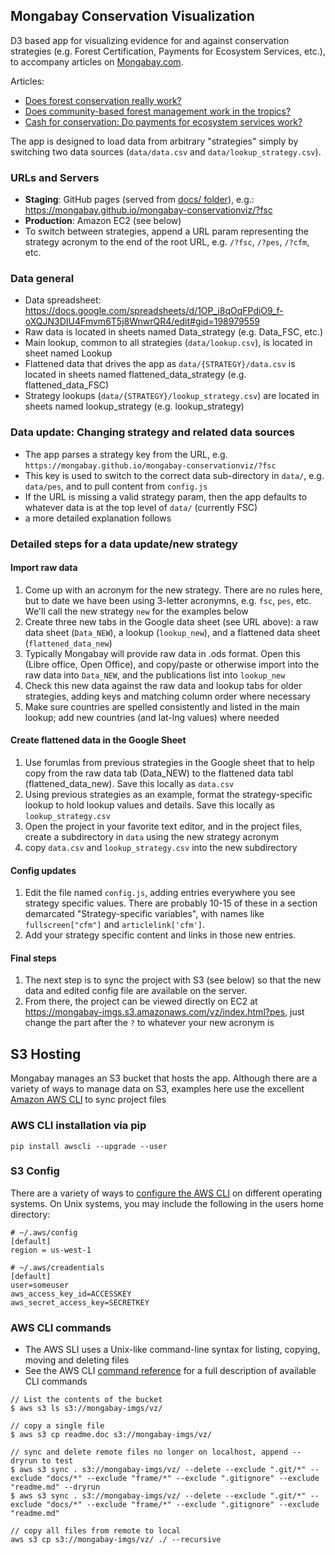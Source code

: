 ## Mongabay Conservation Visualization

D3 based app for visualizing evidence for and against conservation strategies (e.g. Forest Certification, Payments for Ecosystem Services, etc.), to accompany articles on [Mongabay.com](mongabay.com).

Articles: 
* [Does forest conservation really work?](https://news.mongabay.com/2017/09/does-forest-certification-really-work/)
* [Does community-based forest management work in the tropics?](https://news.mongabay.com/2017/11/does-community-based-forest-management-work-in-the-tropics/)
* [Cash for conservation: Do payments for ecosystem services work?](https://news.mongabay.com/2017/10/cash-for-conservation-do-payments-for-ecosystem-services-work/)

The app is designed to load data from arbitrary "strategies" simply by switching two data sources (`data/data.csv` and `data/lookup_strategy.csv`). 

### URLs and Servers
* **Staging**: GitHub pages (served from [docs/ folder](https://help.github.com/articles/configuring-a-publishing-source-for-github-pages/#publishing-your-github-pages-site-from-a-docs-folder-on-your-master-branch)), e.g.: https://mongabay.github.io/mongabay-conservationviz/?fsc
* **Production**: Amazon EC2 (see below)
* To switch between strategies, append a URL param representing the strategy acronym to the end of the root URL, e.g. `/?fsc`, `/?pes`, `/?cfm`, etc. 

### Data general
* Data spreadsheet: https://docs.google.com/spreadsheets/d/1OP_i8qOqFPdiO9_f-oXQJN3DIU4Fmvm6T5j8WnwrQR4/edit#gid=198979559
* Raw data is located in sheets named Data_strategy (e.g. Data_FSC, etc.)
* Main lookup, common to all strategies (`data/lookup.csv`), is located in sheet named Lookup
* Flattened data that drives the app as `data/{STRATEGY}/data.csv` is located in sheets named flattened_data_strategy (e.g. flattened_data_FSC)
* Strategy lookups (`data/{STRATEGY}/lookup_strategy.csv`) are located in sheets named lookup_strategy (e.g. lookup_strategy)

### Data update: Changing strategy and related data sources
* The app parses a strategy key from the URL, e.g. `https://mongabay.github.io/mongabay-conservationviz/?fsc`
* This key is used to switch to the correct data sub-directory in `data/`, e.g. `data/pes`, and to pull content from `config.js`
* If the URL is missing a valid strategy param, then the app defaults to whatever data is at the top level of `data/` (currently FSC)
* a more detailed explanation follows

### Detailed steps for a data update/new strategy

#### Import raw data
1. Come up with an acronym for the new strategy. There are no rules here, but to date we have been using 3-letter acronymns, e.g. `fsc`, `pes`, etc. We'll call the new strategy `new` for the examples below
2. Create three new tabs in the Google data sheet (see URL above): a raw data sheet (`Data_NEW`), a lookup (`lookup_new`), and a flattened data sheet (`flattened_data_new`)
3. Typically Mongabay will provide raw data in .ods format. Open this (Libre office, Open Office), and copy/paste or otherwise import into the raw data into `Data_NEW`, and the publications list into `lookup_new`
4. Check this new data against the raw data and lookup tabs for older strategies, adding keys and matching column order where necessary
5. Make sure countries are spelled consistently and listed in the main lookup; add new countries (and lat-lng values) where needed

#### Create flattened data in the Google Sheet
1. Use forumlas from previous strategies in the Google sheet that to help copy from the raw data tab (Data_NEW) to the flattened data tabl (flattened_data_new). Save this locally as `data.csv`
2. Using previous strategies as an example, format the strategy-specific lookup to hold lookup values and details. Save this locally as `lookup_strategy.csv` 
3. Open the project in your favorite text editor, and in the project files, create a subdirectory in `data` using the new strategy acronym
4. copy `data.csv` and `lookup_strategy.csv` into the new subdirectory

#### Config updates
1. Edit the file named `config.js`, adding entries everywhere you see strategy specific values. There are probably 10-15 of these in a section demarcated "Strategy-specific variables", with names like `fullscreen["cfm"]` and `articlelink['cfm']`. 
2. Add your strategy specific content and links in those new entries. 

#### Final steps
1. The next step is to sync the project with S3 (see below) so that the new data and edited config file are available on the server. 
2. From there, the project can be viewed directly on EC2 at https://mongabay-imgs.s3.amazonaws.com/vz/index.html?pes, just change the part after the `?` to whatever your new acronym is 

## S3 Hosting
Mongabay manages an S3 bucket that hosts the app. Although there are a variety of ways to manage data on S3, examples here use the excellent [Amazon AWS CLI](https://aws.amazon.com/cli/) to sync project files 

### AWS CLI installation via pip  
`pip install awscli --upgrade --user`

### S3 Config
There are a variety of ways to [configure the AWS CLI](http://docs.aws.amazon.com/cli/latest/userguide/cli-chap-getting-started.html) on different operating systems. On Unix systems, you may include the following in the users home directory:
```
# ~/.aws/config
[default]
region = us-west-1
```
```
# ~/.aws/creadentials
[default]
user=someuser
aws_access_key_id=ACCESSKEY
aws_secret_access_key=SECRETKEY
```
### AWS CLI commands

* The AWS SLI uses a Unix-like command-line syntax for listing, copying, moving and deleting files 
* See the AWS CLI [command reference](http://docs.aws.amazon.com/cli/latest/reference/) for a full description of available CLI commands 

```
// List the contents of the bucket
$ aws s3 ls s3://mongabay-imgs/vz/
```

```
// copy a single file
$ aws s3 cp readme.doc s3://mongabay-imgs/vz/
```

```
// sync and delete remote files no longer on localhost, append --dryrun to test
$ aws s3 sync . s3://mongabay-imgs/vz/ --delete --exclude ".git/*" --exclude "docs/*" --exclude "frame/*" --exclude ".gitignore" --exclude "readme.md" --dryrun 
$ aws s3 sync . s3://mongabay-imgs/vz/ --delete --exclude ".git/*" --exclude "docs/*" --exclude "frame/*" --exclude ".gitignore" --exclude "readme.md"
```

``` 
// copy all files from remote to local
aws s3 cp s3://mongabay-imgs/vz/ ./ --recursive 
```